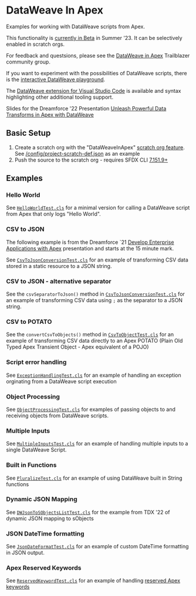 # DataWeave In Apex
Examples for working with DataWeave scripts from Apex.

This functionality is [currently in Beta](https://developer.salesforce.com/docs/atlas.en-us.apexcode.meta/apexcode/DataWeaveInApex.htm) in Summer '23. It can be selectively enabled in scratch orgs.

For feedback and questsions, please see the [DataWeave in Apex](https://trailhead.salesforce.com/trailblazer-community/groups/0F94S000000kGtKSAU) Trailblazer community group.

If you want to experiment with the possibilities of DataWeave scripts, there is the [interactive DataWeave playground](https://sfdc.co/dwlangfun).

The [DataWeave extension for Visual Studio Code](https://developer.mulesoft.com/tutorials-and-howtos/dataweave/dataweave-extension-vscode-getting-started/) is available and syntax highlighting other additional tooling support.

Slides for the Dreamforce '22 Presentation [Unleash Powerful Data Transforms in Apex with DataWeave](https://www.slideshare.net/DanielBallinger3/dreamforce-22-unleash-powerful-data-transforms-in-apex-with-dataweave)

## Basic Setup

1. Create a scratch org with the "DataWeaveInApex" [scratch org feature](https://developer.salesforce.com/docs/atlas.en-us.sfdx_dev.meta/sfdx_dev/sfdx_dev_scratch_orgs_def_file_config_values.htm). See [/config/project-scratch-def.json](/config/project-scratch-def.json#L4) as an example
2. Push the source to the scratch org - requires SFDX CLI [7.151.9+](https://github.com/forcedotcom/cli/blob/main/releasenotes/sfdx/README.md#71511-may-19-2022)


## Examples

### Hello World

See [`HelloWorldTest.cls`](/force-app/main/default/classes/HelloWorldTest.cls) for a minimal version for calling a DataWeave script from Apex that only logs "Hello World".

### CSV to JSON

The following example is from the Dreamforce `21 [Develop Enterprise Applications with Apex](https://www.salesforce.com/plus/experience/Dreamforce_2021/series/Developer/episode/episode-3/) presentation and starts at the 15 minute mark.

See [`CsvToJsonConversionTest.cls`](/force-app/main/default/classes/CsvToJsonConversionTest.cls) for an example of transforming CSV data stored in a static resource to a JSON string.

### CSV to JSON - alternative separator

See the `csvSeparatorToJson()` method in [`CsvToJsonConversionTest.cls`](/force-app/main/default/classes/CsvToJsonConversionTest.cls) for an example of transforming CSV data using `;` as the separator to a JSON string.

### CSV to POTATO

See the `convertCsvToObjects()` method in [`CsvToObjectTest.cls`](/force-app/main/default/classes/CsvToObjectTest.cls) for an example of transforming CSV data directly to an Apex POTATO (Plain Old Typed Apex Transient Object - Apex equivalent of a POJO)

### Script error handling

See [`ExceptionHandlingTest.cls`](/force-app/main/default/classes/ExceptionHandlingTest.cls) for an example of handling an exception orginating from a DataWeave script execution


### Object Processing

See [`ObjectProcessingTest.cls`](/force-app/main/default/classes/ObjectProcessingTest.cls) for examples of passing objects to and receiving objects from DataWeave scripts.

### Multiple Inputs

See [`MultipleInputsTest.cls`](/force-app/main/default/classes/MultipleInputsTest.cls) for an example of handling multiple inputs to a single DataWeave Script.

### Built in Functions

See [`PluralizeTest.cls`](/force-app/main/default/classes/PluralizeTest.cls) for an example of using DataWeave built in String functions

### Dynamic JSON Mapping

See [`DWJsonToSObjectsListTest.cls`](/force-app/main/default/classes/DWJsonToSObjectsListTest.cls) for the example from TDX '22 of dynamic JSON mapping to sObjects

### JSON DateTime formatting

See [`JsonDateFormatTest.cls`](/force-app/main/default/classes/JsonDateFormatTest.cls) for an example of custom DateTime formatting in JSON output.

### Apex Reserved Keywords

See [`ReservedKeywordTest.cls`](/force-app/main/default/classes/ReservedKeywordTest.cls) for an example of handling [reserved Apex keywords](https://developer.salesforce.com/docs/atlas.en-us.apexref.meta/apexref/apex_reserved_words.htm)